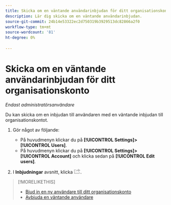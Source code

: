 ```yaml
---
title: Skicka om en väntande användarinbjudan för ditt organisationskonto
description: Lär dig skicka om en väntande användarinbjudan.
source-git-commit: 24b14e53322ec2d750319b3929513dc82866a2f0
workflow-type: tm+mt
source-wordcount: '81'
ht-degree: 0%

---
```


# Skicka om en väntande användarinbjudan för ditt organisationskonto

*Endast administratörsanvändare*

Du kan skicka om en inbjudan till användaren med en väntande inbjudan till organisationskontot.

1. Gör något av följande:

   * På huvudmenyn klickar du på **[!UICONTROL Settings]>[!UICONTROL Users]**.
   * På huvudmenyn klickar du på **[!UICONTROL Settings]>[!UICONTROL Account]** och klicka sedan på **[!UICONTROL Edit users]**.

1. I **Inbjudningar** avsnitt, klicka ![Skicka igen](/help/dsp/assets/resend.png).

>[!MORELIKETHIS]
>
>* [Bjud in en ny användare till ditt organisationskonto](user-invite.md)
>* [Avbjuda en väntande användare](user-uninvite.md)


<!-- >* [Edit User Permissions or Delete a User](user-edit.md) -->
